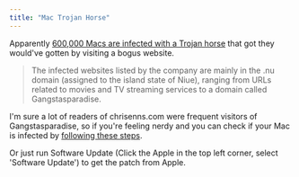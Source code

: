 ```yaml
---
title: "Mac Trojan Horse"
---
```

<p>Apparently <a href="https://www.macworld.com/article/1166227/analyst_600_000_macs_infected_with_trojan_horse.html">600,000 Macs are infected with a Trojan horse</a> that got they would've gotten by visiting a bogus website.</p>
<blockquote><p>
  The infected websites listed by the company are mainly in the .nu domain (assigned to the island state of Niue), ranging from URLs related to movies and TV streaming services to a domain called Gangstasparadise.
</p></blockquote>
<p>I'm sure a lot of readers of chrisenns.com were frequent visitors of Gangstasparadise, so if you're feeling nerdy and you can check if your Mac is infected by <a href="https://www.f-secure.com/v-descs/trojan-downloader_osx_flashback_i.shtml">following these steps</a>.</p>
<p>Or just run Software Update (Click the Apple in the top left corner, select 'Software Update') to get the patch from Apple.</p>
